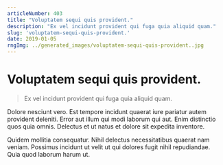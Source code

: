 ```yaml
---
articleNumber: 403
title: "Voluptatem sequi quis provident."
description: "Ex vel incidunt provident qui fuga quia aliquid quam."
slug: 'voluptatem-sequi-quis-provident.'
date: 2019-01-05
rngImg: ../generated_images/voluptatem-sequi-quis-provident..jpg
---
```


# Voluptatem sequi quis provident.

> Ex vel incidunt provident qui fuga quia aliquid quam.

Dolore nesciunt vero. Est tempore incidunt quaerat iure pariatur autem provident deleniti. Error aut illum qui modi laborum qui aut. Enim distinctio quos quia omnis. Delectus et ut natus et dolore sit expedita inventore.
 Quidem mollitia consequatur. Nihil delectus necessitatibus quaerat nam veniam. Possimus incidunt ut velit ut qui dolores fugit nihil repudiandae. Quia quod laborum harum ut.
